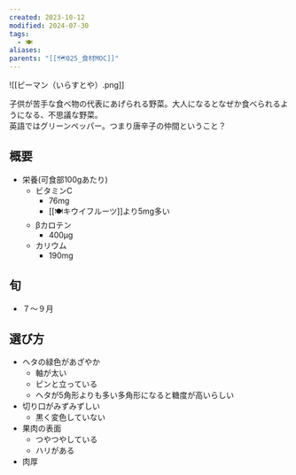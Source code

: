 ```yaml
---
created: 2023-10-12
modified: 2024-07-30
tags:
  - 🍽️
aliases: 
parents: "[[🗺️025_食材MOC]]"
---
```

![[ピーマン（いらすとや）.png]]

子供が苦手な食べ物の代表にあげられる野菜。大人になるとなぜか食べられるようになる、不思議な野菜。  
英語ではグリーンペッパー。つまり唐辛子の仲間ということ？

## 概要
- 栄養(可食部100gあたり)
	- ビタミンC
		- 76mg
		- [[🍽️キウイフルーツ]]より5mg多い
	- βカロテン
		- 400μg
	- カリウム
		- 190mg

## 旬
- ７～９月

## 選び方 
- ヘタの緑色があざやか
	- 軸が太い
	- ピンと立っている
	- ヘタが5角形よりも多い多角形になると糖度が高いらしい
- 切り口がみずみずしい
	- 黒く変色していない
- 果肉の表面 
	- つやつやしている
	- ハリがある
- 肉厚